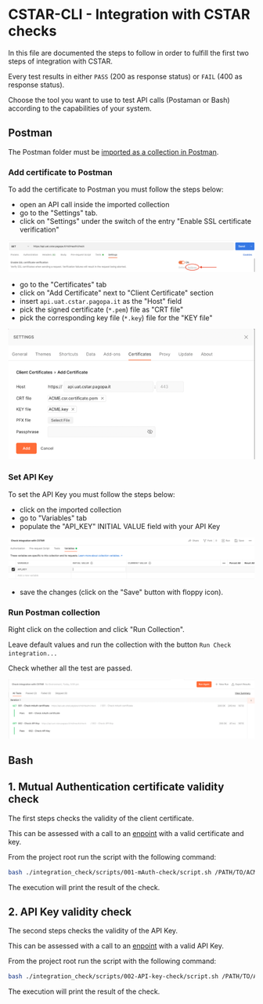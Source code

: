 # CSTAR-CLI - Integration with CSTAR checks

In this file are documented the steps to follow in order to fulfill the first two steps of integration with CSTAR.

Every test results in either `PASS` (200 as response status) or `FAIL` (400 as response status).

Choose the tool you want to use to test API calls (Postaman or Bash) according to the capabilities of your system.

## Postman
The Postman folder must be [imported as a collection in Postman](https://learning.postman.com/docs/getting-started/importing-and-exporting-data).

### Add certificate to Postman
To add the certificate to Postman you must follow the steps below:
- open an API call inside the imported collection
- go to the "Settings" tab.
- click on "Settings" under the switch of the entry "Enable SSL certificate verification"
  
![Certificate tab](screenshots_instructions/certificate_tab.png)

- go to the "Certificates" tab
- click on "Add Certificate" next to "Client Certificate" section
- insert `api.uat.cstar.pagopa.it` as the "Host" field
- pick the signed certificate (`*.pem`) file as "CRT file"
- pick the corresponding key file (`*.key`) file for the "KEY file"


![Certificate settings](screenshots_instructions/certificate_settings.png)

### Set API Key
To set the API Key you must follow the steps below:
- click on the imported collection
- go to "Variables" tab
- populate the "API_KEY" INITIAL VALUE field with your API Key

![Certificate settings](screenshots_instructions/API_Key_setting.png)

- save the changes (click on the "Save" button with floppy icon).

### Run Postman collection
Right click on the collection and click "Run Collection".

Leave default values and run the collection with the button `Run Check integration...`

Check whether all the test are passed.

![Certificate settings](screenshots_instructions/test_passed.png)

## Bash

## 1. Mutual Authentication certificate validity check

The first steps checks the validity of the client certificate.

This can be assessed with a call to an [enpoint](https://api.uat.cstar.pagopa.it/rtd/mauth/check) with a valid certificate and key.

From the project root run the script with the following command:
```bash
bash ./integration_check/scripts/001-mAuth-check/script.sh /PATH/TO/ACME.certificate.pem /PATH/TO/ACME.key
```
The execution will print the result of the check.

## 2. API Key validity check

The second steps checks the validity of the API Key.

This can be assessed with a call to an [enpoint](https://api.uat.cstar.pagopa.it/rtd/api-key/check) with a valid API Key.

From the project root run the script with the following command:
```bash
bash ./integration_check/scripts/002-API-key-check/script.sh /PATH/TO/ACME.certificate.pem /PATH/TO/ACME.key API_KEY
```
The execution will print the result of the check.